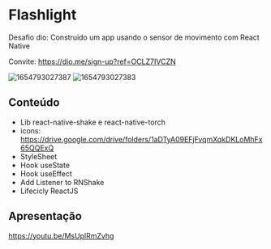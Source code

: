 # Flashlight

Desafio dio: Construido um app usando o sensor de movimento com React Native

Convite: https://dio.me/sign-up?ref=OCLZ7IVCZN

![1654793027387](https://user-images.githubusercontent.com/43302793/172900833-384de7c0-2dac-477a-b77a-b4f5f0d5401d.jpg) ![1654793027383](https://user-images.githubusercontent.com/43302793/172900872-a3a06e8e-70f2-4932-ad35-eb51257f6a4d.jpg)

## Conteúdo

- Lib react-native-shake e react-native-torch
- icons: https://drive.google.com/drive/folders/1aDTyA09EFjFvqmXqkDKLoMhFx65QQExQ
- StyleSheet
- Hook useState
- Hook useEffect
- Add Listener to RNShake
- Lifecicly ReactJS

## Apresentação

https://youtu.be/MsUplRmZvhg
